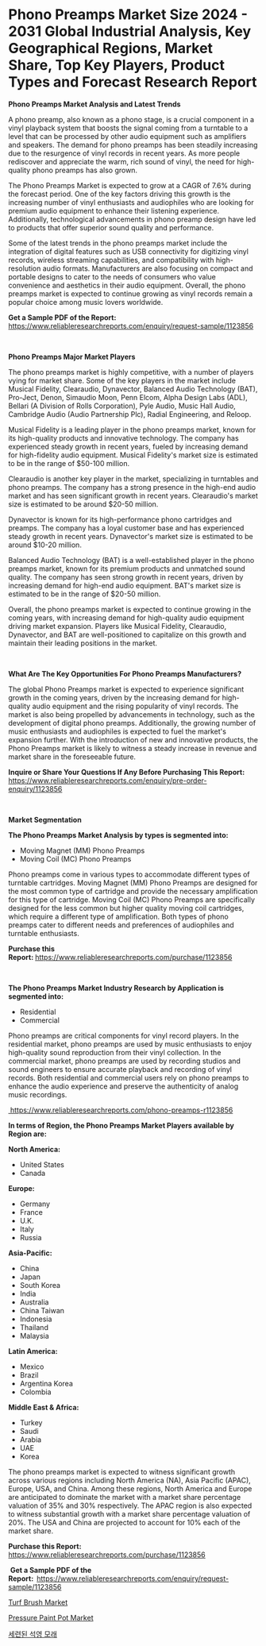 <p><h1>Phono Preamps Market Size 2024 - 2031 Global Industrial Analysis, Key Geographical Regions, Market Share, Top Key Players, Product Types and Forecast Research Report</h1></p><p><strong>Phono Preamps Market Analysis and Latest Trends</strong></p>
<p><p>A phono preamp, also known as a phono stage, is a crucial component in a vinyl playback system that boosts the signal coming from a turntable to a level that can be processed by other audio equipment such as amplifiers and speakers. The demand for phono preamps has been steadily increasing due to the resurgence of vinyl records in recent years. As more people rediscover and appreciate the warm, rich sound of vinyl, the need for high-quality phono preamps has also grown.</p><p>The Phono Preamps Market is expected to grow at a CAGR of 7.6% during the forecast period. One of the key factors driving this growth is the increasing number of vinyl enthusiasts and audiophiles who are looking for premium audio equipment to enhance their listening experience. Additionally, technological advancements in phono preamp design have led to products that offer superior sound quality and performance.</p><p>Some of the latest trends in the phono preamps market include the integration of digital features such as USB connectivity for digitizing vinyl records, wireless streaming capabilities, and compatibility with high-resolution audio formats. Manufacturers are also focusing on compact and portable designs to cater to the needs of consumers who value convenience and aesthetics in their audio equipment. Overall, the phono preamps market is expected to continue growing as vinyl records remain a popular choice among music lovers worldwide.</p></p>
<p><strong>Get a Sample PDF of the Report:&nbsp;</strong> <a href="https://www.reliableresearchreports.com/enquiry/request-sample/1123856">https://www.reliableresearchreports.com/enquiry/request-sample/1123856</a></p>
<p>&nbsp;</p>
<p><strong>Phono Preamps Major Market Players</strong></p>
<p><p>The phono preamps market is highly competitive, with a number of players vying for market share. Some of the key players in the market include Musical Fidelity, Clearaudio, Dynavector, Balanced Audio Technology (BAT), Pro-Ject, Denon, Simaudio Moon, Penn Elcom, Alpha Design Labs (ADL), Bellari (A Division of Rolls Corporation), Pyle Audio, Music Hall Audio, Cambridge Audio (Audio Partnership Plc), Radial Engineering, and Reloop.</p><p>Musical Fidelity is a leading player in the phono preamps market, known for its high-quality products and innovative technology. The company has experienced steady growth in recent years, fueled by increasing demand for high-fidelity audio equipment. Musical Fidelity's market size is estimated to be in the range of $50-100 million.</p><p>Clearaudio is another key player in the market, specializing in turntables and phono preamps. The company has a strong presence in the high-end audio market and has seen significant growth in recent years. Clearaudio's market size is estimated to be around $20-50 million.</p><p>Dynavector is known for its high-performance phono cartridges and preamps. The company has a loyal customer base and has experienced steady growth in recent years. Dynavector's market size is estimated to be around $10-20 million.</p><p>Balanced Audio Technology (BAT) is a well-established player in the phono preamps market, known for its premium products and unmatched sound quality. The company has seen strong growth in recent years, driven by increasing demand for high-end audio equipment. BAT's market size is estimated to be in the range of $20-50 million.</p><p>Overall, the phono preamps market is expected to continue growing in the coming years, with increasing demand for high-quality audio equipment driving market expansion. Players like Musical Fidelity, Clearaudio, Dynavector, and BAT are well-positioned to capitalize on this growth and maintain their leading positions in the market.</p></p>
<p>&nbsp;</p>
<p><strong>What Are The Key Opportunities For Phono Preamps Manufacturers?</strong></p>
<p><p>The global Phono Preamps market is expected to experience significant growth in the coming years, driven by the increasing demand for high-quality audio equipment and the rising popularity of vinyl records. The market is also being propelled by advancements in technology, such as the development of digital phono preamps. Additionally, the growing number of music enthusiasts and audiophiles is expected to fuel the market's expansion further. With the introduction of new and innovative products, the Phono Preamps market is likely to witness a steady increase in revenue and market share in the foreseeable future.</p></p>
<p><strong>Inquire or Share Your Questions If Any Before Purchasing This Report:</strong> <a href="https://www.reliableresearchreports.com/enquiry/pre-order-enquiry/1123856">https://www.reliableresearchreports.com/enquiry/pre-order-enquiry/1123856</a></p>
<p>&nbsp;</p>
<p><strong>Market Segmentation</strong></p>
<p><strong>The Phono Preamps Market Analysis by types is segmented into:</strong></p>
<p><ul><li>Moving Magnet (MM) Phono Preamps</li><li>Moving Coil (MC) Phono Preamps</li></ul></p>
<p><p>Phono preamps come in various types to accommodate different types of turntable cartridges. Moving Magnet (MM) Phono Preamps are designed for the most common type of cartridge and provide the necessary amplification for this type of cartridge. Moving Coil (MC) Phono Preamps are specifically designed for the less common but higher quality moving coil cartridges, which require a different type of amplification. Both types of phono preamps cater to different needs and preferences of audiophiles and turntable enthusiasts.</p></p>
<p><strong>Purchase this Report:&nbsp;</strong><a href="https://www.reliableresearchreports.com/purchase/1123856">https://www.reliableresearchreports.com/purchase/1123856</a></p>
<p>&nbsp;</p>
<p><strong>The Phono Preamps Market Industry Research by Application is segmented into:</strong></p>
<p><ul><li>Residential</li><li>Commercial</li></ul></p>
<p><p>Phono preamps are critical components for vinyl record players. In the residential market, phono preamps are used by music enthusiasts to enjoy high-quality sound reproduction from their vinyl collection. In the commercial market, phono preamps are used by recording studios and sound engineers to ensure accurate playback and recording of vinyl records. Both residential and commercial users rely on phono preamps to enhance the audio experience and preserve the authenticity of analog music recordings.</p></p>
<p><a href="https://www.reliableresearchreports.com/phono-preamps-r1123856">&nbsp;https://www.reliableresearchreports.com/phono-preamps-r1123856</a></p>
<p><strong>In terms of Region, the Phono Preamps Market Players available by Region are:</strong></p>
<p>
    <p> <strong> North America: </strong>
        <ul>
            <li>United States</li>
            <li>Canada</li>
        </ul>
        </p> 
    <p> <strong> Europe: </strong>
        <ul>
            <li>Germany</li>
            <li>France</li>
            <li>U.K.</li>
            <li>Italy</li>
            <li>Russia</li>
        </ul>
        </p> 
    <p> <strong> Asia-Pacific: </strong>
        <ul>
            <li>China</li>
            <li>Japan</li>
            <li>South Korea</li>
            <li>India</li>
            <li>Australia</li>
            <li>China Taiwan</li>
            <li>Indonesia</li>
            <li>Thailand</li>
            <li>Malaysia</li>
        </ul>
        </p> 
    <p> <strong> Latin America: </strong>
        <ul>
            <li>Mexico</li>
            <li>Brazil</li>
            <li>Argentina Korea</li>
            <li>Colombia</li>
        </ul>
        </p> 
    <p> <strong> Middle East & Africa: </strong>
        <ul>
            <li>Turkey</li>
            <li>Saudi</li>
            <li>Arabia</li>
            <li>UAE</li>
            <li>Korea</li>
        </ul>
    </p>
    </p>
<p><p>The phono preamps market is expected to witness significant growth across various regions including North America (NA), Asia Pacific (APAC), Europe, USA, and China. Among these regions, North America and Europe are anticipated to dominate the market with a market share percentage valuation of 35% and 30% respectively. The APAC region is also expected to witness substantial growth with a market share percentage valuation of 20%. The USA and China are projected to account for 10% each of the market share.</p></p>
<p><strong>Purchase this Report: </strong><a href="https://www.reliableresearchreports.com/purchase/1123856">https://www.reliableresearchreports.com/purchase/1123856</a></p>
<p>&nbsp;<strong>Get a Sample PDF of the Report:&nbsp;&nbsp;</strong><a href="https://www.reliableresearchreports.com/enquiry/request-sample/1123856">https://www.reliableresearchreports.com/enquiry/request-sample/1123856</a></p>
<p><strong></strong></p>
<p><p><a href="https://github.com/cheribeninsig/Market-Research-Report-List-1/blob/main/turf-brush-market.md">Turf Brush Market</a></p><p><a href="https://github.com/AdrianaPaucek2023/Market-Research-Report-List-1/blob/main/pressure-paint-pot-market.md">Pressure Paint Pot Market</a></p><p><a href="https://github.com/CarmellaLang1/Market-Research-Report-List-1/blob/main/5858416155057.md">세련된 석영 모래</a></p></p>